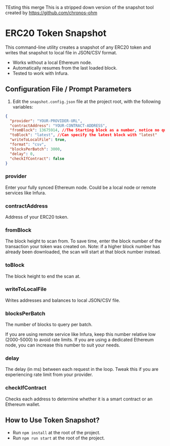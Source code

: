 TEsting this merge
This is a stripped down version of the snapshot tool created by https://github.com/chronos-ohm
# ERC20 Token Snapshot

This command-line utility creates a snapshot of any ERC20 token and writes that snapshot to local file in JSON/CSV format.

- Works without a local Ethereum node.
- Automatically resumes from the last loaded block.
- Tested to work with Infura.


## Configuration File / Prompt Parameters

1. Edit the `snapshot.config.json` file at the project root, with the following variables:

```json
{
  "provider": "YOUR-PROVIDER-URL",
  "contractAddress": "YOUR-CONTRACT-ADDRESS",
  "fromBlock": 13675914, //The Starting block as a number, notice no quotes 
  "toBlock": "latest", //Can specify the latest block with "latest"
  "writeToLocalFile": true,
  "format": "csv",
  "blocksPerBatch": 3000,
  "delay": 0,
  "checkIfContract": false
}
```
### provider

Enter your fully synced Ethereum node. Could be a local node or remote services like Infura.

### contractAddress

Address of your ERC20 token.

### fromBlock

The block height to scan from. To save time, enter the block number of the transaction your token was created on. Note: if a higher block number has already been downloaded, the scan will start at that block number instead.

### toBlock

The block height to end the scan at.

### writeToLocalFile

Writes addresses and balances to local JSON/CSV file.

### blocksPerBatch

The number of blocks to query per batch.

If you are using remote service like Infura, keep this number relative low (2000-5000) to avoid rate limits. If you are using a dedicated Ethereum node, you can increase this number to suit your needs.

### delay

The delay (in ms) between each request in the loop. Tweak this if you are experiencing rate limit from your provider.

### checkIfContract

Checks each address to determine whether it is a smart contract or an Ethereum wallet.

## How to Use Token Snapshot?

- Run `npm install` at the root of the project.
- Run `npm run start` at the root of the project.
